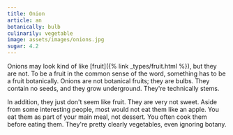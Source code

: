 ```yaml
---
title: Onion
article: an
botanically: bulb
culinarily: vegetable
image: assets/images/onions.jpg
sugar: 4.2
---
```

Onions may look kind of like [fruit]({% link _types/fruit.html %}), but they are not. To be a fruit in the common sense of the word, something has to be a fruit botanically. Onions are not botanical fruits; they are bulbs. They contain no seeds, and they grow underground. They're technically stems.

In addition, they just don't seem like fruit. They are very not sweet. Aside from some interesting people, most would not eat them like an apple. You eat them as part of your main meal, not dessert. You often cook them before eating them. They're pretty clearly vegetables, even ignoring botany.